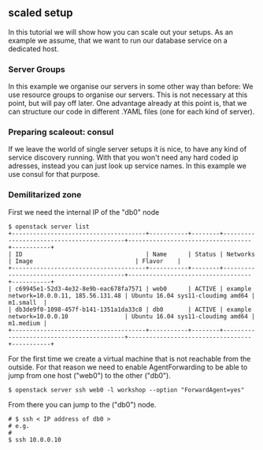 ## scaled setup

In this tutorial we will show how you can scale out your setups. As an example we assume, that we want to run our database service on a dedicated host.

### Server Groups

In this example we organise our servers in some other way than before: We use resource groups to organise our servers. This is not necessary at this point, but will pay off later. One advantage already at this point is, that we can structure our code in different .YAML files (one for each kind of server).

### Preparing scaleout: consul

If we leave the world of single server setups it is nice, to have any kind of service discovery running. With that you won't need any hard coded ip adresses, instead you can just look up service names.
In this example we use consul for that purpose.

### Demilitarized zone

First we need the internal IP of the "db0" node
```
$ openstack server list
+--------------------------------------+-----------+--------+------------------------------------------+-----------------------------------+-----------+
| ID                                   | Name      | Status | Networks                                 | Image                             | Flavor    |
+--------------------------------------+-----------+--------+------------------------------------------+-----------------------------------+-----------+
| c69945e1-52d3-4e32-8e9b-eac678fa7571 | web0      | ACTIVE | example network=10.0.0.11, 185.56.131.48 | Ubuntu 16.04 sys11-cloudimg amd64 | m1.small  |
| db3de9f0-1098-457f-b141-1351a1da33c8 | db0       | ACTIVE | example network=10.0.0.10                | Ubuntu 16.04 sys11-cloudimg amd64 | m1.medium |
+--------------------------------------+-----------+--------+------------------------------------------+-----------------------------------+-----------+

```

For the first time we create a virtual machine that is not reachable from the outside. For that reason we need to enable AgentForwarding to be able to jump from one host ("web0") to the other ("db0").

```
$ openstack server ssh web0 -l workshop --option "ForwardAgent=yes"

```

From there you can jump to the ("db0") node.
```
# $ ssh < IP address of db0 >
# e.g.
#
$ ssh 10.0.0.10

```





